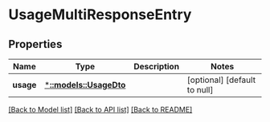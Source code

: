 # UsageMultiResponseEntry

## Properties

| Name      | Type                                   | Description | Notes                        |
| --------- | -------------------------------------- | ----------- | ---------------------------- |
| **usage** | [***::models::UsageDto**](UsageDto.md) |             | [optional] [default to null] |

[[Back to Model list]](../README.md#documentation-for-models) [[Back to API list]](../README.md#documentation-for-api-endpoints) [[Back to README]](../README.md)
